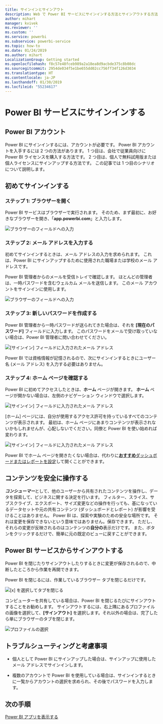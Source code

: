 ```yaml
---
title: サインインとサインアウト
description: Web で Power BI サービスにサインインする方法とサインアウトする方法について説明します。
author: mihart
manager: kvivek
ms.reviewer: ''
ms.custom: ''
ms.service: powerbi
ms.subservice: powerbi-service
ms.topic: how-to
ms.date: 01/24/2019
ms.author: mihart
LocalizationGroup: Getting started
ms.openlocfilehash: f8c57e48fceb989a2a18ea8d9acbde375c8b08dc
ms.sourcegitcommit: 2954de034f5e1be655dd02cc756ff34f126d3034
ms.translationtype: HT
ms.contentlocale: ja-JP
ms.lasthandoff: 01/30/2019
ms.locfileid: "55234617"
---
```

# <a name="sign-in-to-power-bi-service"></a>Power BI サービスにサインインする

## <a name="power-bi-accounts"></a>Power BI アカウント
Power BI にサインインするには、アカウントが必要です。 Power BI アカウントを入手するには 2 つの方法があります。 1 つ目は、会社で従業員向けに Power BI ライセンスを購入する方法です。 2 つ目は、個人で無料試用版または個人ライセンスにサインアップする方法です。 この記事では 1 つ目のシナリオについて説明します。

## <a name="sign-in-for-the-first-time"></a>初めてサインインする

### <a name="step-one-open-a-browser"></a>ステップ 1: ブラウザーを開く
Power BI サービスはブラウザーで実行されます。  そのため、まず最初に、お好きなブラウザーを開き、「**app.powerbi.com**」と入力します。

![ブラウザーのフィールドへの入力](media/end-user-sign-in/power-bi-sign-in.png)

### <a name="step-two-type-your-email-address"></a>ステップ 2: メール アドレスを入力する
初めてサインインするときは、メール アドレスの入力を求められます。  これは、Power BI にサインアップするために使用された職場または学校のメール アドレスです。  

Power BI 管理者からのメールを受信トレイで確認します。 ほとんどの管理者は、一時パスワードを含むウェルカム メールを送信します。 このメール アカウントをサインインに使用します。 

![ブラウザーのフィールドへの入力](media/end-user-sign-in/power-bi-email2.png)


 
### <a name="step-three-create-a-new-password"></a>ステップ 3: 新しいパスワードを作成する
Power BI 管理者から一時パスワードが送られてきた場合は、それを **[現在のパスワード]** フィールドに入力します。 このパスワードをメールで受け取っていない場合は、Power BI 管理者に問い合わせてください。

![[サインイン] フィールドに入力されたメール アドレス](media/end-user-sign-in/power-bi-login2.png)

Power BI では資格情報が記憶されるので、次にサインインするときにユーザー名 (メール アドレス) を入力する必要はありません。 

### <a name="step-four-review-your-home-page"></a>ステップ 4: ホーム ページを確認する
Power BI に初めてアクセスしたときは、**ホーム** ページが開きます。 **ホーム** ページが開かない場合は、左側のナビゲーション ウィンドウで選択します。 

![[サインイン] フィールドに入力されたメール アドレス](media/end-user-sign-in/power-bi-home-select.png)

[ホーム] ページには、自分が使用するアクセス許可を持っているすべてのコンテンツが表示されます。 最初は、ホーム ページにあまりコンテンツが表示されないかもしれませんが、心配しないでください。同僚と Power BI を使い始めれば変わります。 

![[サインイン] フィールドに入力されたメール アドレス](media/end-user-sign-in/power-bi-home2.png)

Power BI でホーム ページを開きたくない場合は、代わりに[**おすすめ**ダッシュボードまたはレポートを設定](end-user-featured.md)して開くことができます。 

## <a name="safely-interact-with-content"></a>コンテンツを安全に操作する
***コンシューマー***として、他のユーザーから共有されたコンテンツを操作し、データを探索して、ビジネスに関する決定を行います。  フィルター、スライス、サブスクライブ、エクスポート、サイズ変更などの操作を行っても、基になっているデータセットや元の共有コンテンツ (ダッシュボードとレポート) が影響を受けることはありません。 Power BI は、探索や実験のための安全な場所です。 それは変更を保存できないという意味ではありません。保存できます。 ただし、それらの変更が反映されるのはコンテンツの**自分の**表示だけです。 また、ボタンをクリックするだけで、簡単に元の既定のビューに戻すことができます。

## <a name="sign-out-of-power-bi-service"></a>Power BI サービスからサインアウトする
Power BI を閉じたりサインアウトしたりするときに変更が保存されるので、中断したところから作業を再開できます。

Power BI を閉じるには、作業しているブラウザー タブを閉じるだけです。 

![[x] を選択してタブを閉じる](media/end-user-sign-in/power-bi-close.png) 

コンピューターを共有している場合は、Power BI を閉じるたびにサインアウトすることをお勧めします。  サインアウトするには、右上隅にあるプロファイルの画像を選択して、**[サインアウト]** を選択します。それ以外の場合は、完了したら単にブラウザーのタブを閉じます。

![プロファイルの選択](media/end-user-sign-in/power-bi-sign-out.png) 

## <a name="troubleshooting-and-considerations"></a>トラブルシューティングと考慮事項
- 個人として Power BI にサインアップした場合は、サインアップに使用したメール アドレスでサインインします。

- 複数のアカウントで Power BI を使用している場合は、サインインするときに一覧からアカウントの選択を求められ、その後でパスワードを入力します。 

## <a name="next-steps"></a>次の手順
[Power BI アプリを表示する](end-user-app-view.md)
